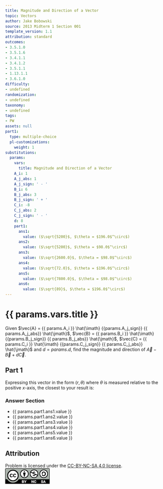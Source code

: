 ```yaml
---
title: Magnitude and Direction of a Vector
topic: Vectors
author: Jake Bobowski
source: 2013 Midterm 1 Section 001
template_version: 1.1
attribution: standard
outcomes:
- 3.5.1.0
- 3.5.1.6
- 3.4.1.1
- 3.4.1.2
- 3.5.1.1
- 1.13.1.1
- 3.6.1.0
difficulty:
- undefined
randomization:
- undefined
taxonomy:
- undefined
tags:
- PW
assets: null
part1:
  type: multiple-choice
  pl-customizations:
    weight: 1
substitutions:
  params:
    vars:
      title: Magnitude and Direction of a Vector
    A_i: 1
    A_j_abs: 1
    A_j_sign: ' - '
    B_i: 6
    B_j_abs: 3
    B_j_sign: ' + '
    C_i: -8
    C_j_abs: 2
    C_j_sign: ' - '
    d: 8
    part1:
      ans1:
        value: ($\sqrt{5200}$, $\theta = $196.0$^\circ$)
      ans2:
        value: ($\sqrt{5200}$, $\theta = $98.0$^\circ$)
      ans3:
        value: ($\sqrt{2600.0}$, $\theta = $98.0$^\circ$)
      ans4:
        value: ($\sqrt{72.0}$, $\theta = $196.0$^\circ$)
      ans5:
        value: ($\sqrt{7800.0}$, $\theta = $98.0$^\circ$)
      ans6:
        value: ($\sqrt{89}$, $\theta = $196.0$^\circ$)
---
```

# {{ params.vars.title }}
Given $\vec{A} = {{ params.A_i }} \hat{\imath} {{params.A_j_sign}} {{ params.A_j_abs}} \hat{\jmath}$, $\vec{B} = {{ params.B_i }} \hat{\imath} {{params.B_j_sign}} {{ params.B_j_abs}} \hat{\jmath}$, $\vec{C} = {{ params.C_i }} \hat{\imath} {{params.C_j_sign}} {{ params.C_j_abs}} \hat{\jmath}$ and $d={{ params.d }}$, find the magnitude and direction of $\vec{A}-\vec{B}+d\vec{C}$.

## Part 1

Expressing this vector in the form $(r,\theta)$ where $\theta$ is measured relative to the positive $x$-axis, the closest to your result is:

### Answer Section

- {{ params.part1.ans1.value }}
- {{ params.part1.ans2.value }}
- {{ params.part1.ans3.value }}
- {{ params.part1.ans4.value }}
- {{ params.part1.ans5.value }}
- {{ params.part1.ans6.value }}

## Attribution

Problem is licensed under the [CC-BY-NC-SA 4.0 license](https://creativecommons.org/licenses/by-nc-sa/4.0/).<br> ![The Creative Commons 4.0 license requiring attribution-BY, non-commercial-NC, and share-alike-SA license.](https://raw.githubusercontent.com/firasm/bits/master/by-nc-sa.png)